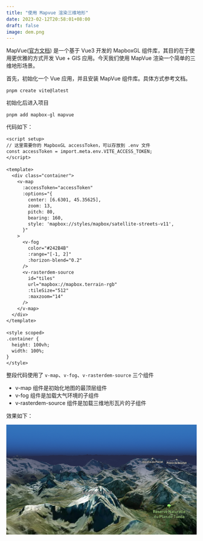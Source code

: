 ```yaml
---
title: "使用 Mapvue 渲染三维地形"
date: 2023-02-12T20:58:01+08:00
draft: false
image: dem.png
---
```


MapVue([官方文档](https://mapvue.netlify.app/)) 是一个基于 Vue3 开发的 MapboxGL 组件库，其目的在于使用更优雅的方式开发 Vue + GIS 应用。今天我们使用 MapVue 渲染一个简单的三维地形场景。

首先，初始化一个 Vue 应用，并且安装 MapVue 组件库。具体方式参考文档。

```shell
pnpm create vite@latest
```

初始化后进入项目

```shell
pnpm add mapbox-gl mapvue
```

代码如下：

```vue
<script setup>
// 这里需要你的 MapboxGL accessToken，可以存放到 .env 文件
const accessToken = import.meta.env.VITE_ACCESS_TOKEN;
</script>

<template>
  <div class="container">
    <v-map
      :accessToken="accessToken"
      :options="{
        center: [6.6301, 45.35625],
        zoom: 13,
        pitch: 80,
        bearing: 160,
        style: 'mapbox://styles/mapbox/satellite-streets-v11',
      }"
    >
      <v-fog
        color="#242B4B" 
        :range="[-1, 2]" 
        :horizon-blend="0.2" 
      />
      <v-rasterdem-source
        id="tiles"
        url="mapbox://mapbox.terrain-rgb"
        :tileSize="512"
        :maxzoom="14"
      />
    </v-map>
  </div>
</template>

<style scoped>
.container {
  height: 100vh;
  width: 100%;
}
</style>
```

整段代码使用了 `v-map`、`v-fog`、`v-rasterdem-source` 三个组件

- v-map 组件是初始化地图的最顶层组件
- v-fog 组件是加载大气环境的子组件
- v-rasterdem-source 组件是加载三维地形瓦片的子组件

效果如下：

![dem](dem.png)